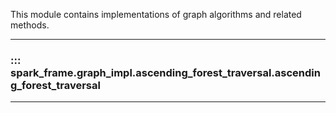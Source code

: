 This module contains implementations of graph algorithms and related methods.

---

### ::: spark_frame.graph_impl.ascending_forest_traversal.ascending_forest_traversal
---
